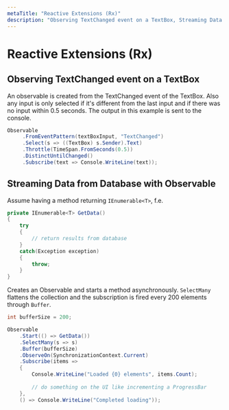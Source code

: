 ```yaml
---
metaTitle: "Reactive Extensions (Rx)"
description: "Observing TextChanged event on a TextBox, Streaming Data from Database with Observable"
---
```


# Reactive Extensions (Rx)



## Observing TextChanged event on a TextBox


An observable is created from the TextChanged event of the TextBox. Also any input is only selected if it's different from the last input and if there was no input within 0.5 seconds.
The output in this example is sent to the console.

```cs
Observable
     .FromEventPattern(textBoxInput, "TextChanged")
     .Select(s => ((TextBox) s.Sender).Text)
     .Throttle(TimeSpan.FromSeconds(0.5))
     .DistinctUntilChanged()
     .Subscribe(text => Console.WriteLine(text));

```



## Streaming Data from Database with Observable


Assume having a method returning `IEnumerable<T>`, f.e.

```cs
private IEnumerable<T> GetData()
{
    try 
    {
        // return results from database 
    }
    catch(Exception exception)
    {
        throw;
    }
}  

```

Creates an Observable and starts a method asynchronously. `SelectMany` flattens the collection and the subscription is fired every 200 elements through `Buffer`.

```cs
int bufferSize = 200;

Observable
    .Start(() => GetData())
    .SelectMany(s => s)
    .Buffer(bufferSize)
    .ObserveOn(SynchronizationContext.Current)
    .Subscribe(items => 
    {
        Console.WriteLine("Loaded {0} elements", items.Count);
        
        // do something on the UI like incrementing a ProgressBar
    },
    () => Console.WriteLine("Completed loading"));

```

